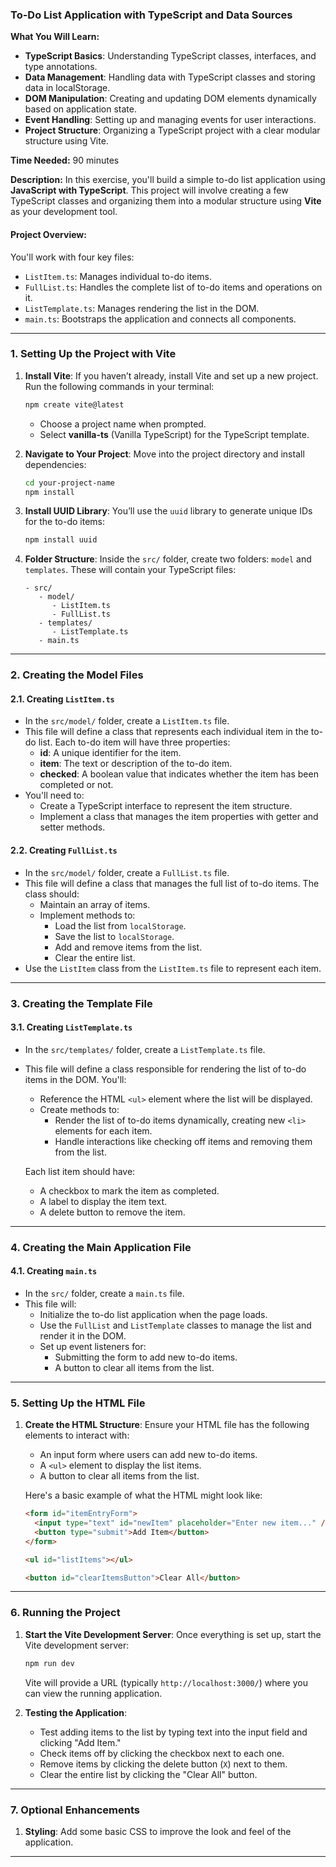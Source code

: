 ### To-Do List Application with TypeScript and Data Sources

**What You Will Learn:**

- **TypeScript Basics**: Understanding TypeScript classes, interfaces, and type annotations.
- **Data Management**: Handling data with TypeScript classes and storing data in localStorage.
- **DOM Manipulation**: Creating and updating DOM elements dynamically based on application state.
- **Event Handling**: Setting up and managing events for user interactions.
- **Project Structure**: Organizing a TypeScript project with a clear modular structure using Vite.

**Time Needed:** 90 minutes

**Description:**
In this exercise, you'll build a simple to-do list application using **JavaScript with TypeScript**. This project will involve creating a few TypeScript classes and organizing them into a modular structure using **Vite** as your development tool.

#### **Project Overview**:

You'll work with four key files:

- `ListItem.ts`: Manages individual to-do items.
- `FullList.ts`: Handles the complete list of to-do items and operations on it.
- `ListTemplate.ts`: Manages rendering the list in the DOM.
- `main.ts`: Bootstraps the application and connects all components.

---

### 1. **Setting Up the Project with Vite**

1. **Install Vite**:
   If you haven’t already, install Vite and set up a new project. Run the following commands in your terminal:

   ```bash
   npm create vite@latest
   ```

   - Choose a project name when prompted.
   - Select **vanilla-ts** (Vanilla TypeScript) for the TypeScript template.

2. **Navigate to Your Project**:
   Move into the project directory and install dependencies:

   ```bash
   cd your-project-name
   npm install
   ```

3. **Install UUID Library**:
   You’ll use the `uuid` library to generate unique IDs for the to-do items:

   ```bash
   npm install uuid
   ```

4. **Folder Structure**:
   Inside the `src/` folder, create two folders: `model` and `templates`. These will contain your TypeScript files:
   ```
   - src/
      - model/
         - ListItem.ts
         - FullList.ts
      - templates/
         - ListTemplate.ts
      - main.ts
   ```

---

### 2. **Creating the Model Files**

#### 2.1. **Creating `ListItem.ts`**

- In the `src/model/` folder, create a `ListItem.ts` file.
- This file will define a class that represents each individual item in the to-do list. Each to-do item will have three properties:
  - **id**: A unique identifier for the item.
  - **item**: The text or description of the to-do item.
  - **checked**: A boolean value that indicates whether the item has been completed or not.
- You'll need to:
  - Create a TypeScript interface to represent the item structure.
  - Implement a class that manages the item properties with getter and setter methods.

#### 2.2. **Creating `FullList.ts`**

- In the `src/model/` folder, create a `FullList.ts` file.
- This file will define a class that manages the full list of to-do items. The class should:
  - Maintain an array of items.
  - Implement methods to:
    - Load the list from `localStorage`.
    - Save the list to `localStorage`.
    - Add and remove items from the list.
    - Clear the entire list.
- Use the `ListItem` class from the `ListItem.ts` file to represent each item.

---

### 3. **Creating the Template File**

#### 3.1. **Creating `ListTemplate.ts`**

- In the `src/templates/` folder, create a `ListTemplate.ts` file.
- This file will define a class responsible for rendering the list of to-do items in the DOM. You'll:

  - Reference the HTML `<ul>` element where the list will be displayed.
  - Create methods to:
    - Render the list of to-do items dynamically, creating new `<li>` elements for each item.
    - Handle interactions like checking off items and removing them from the list.

  Each list item should have:

  - A checkbox to mark the item as completed.
  - A label to display the item text.
  - A delete button to remove the item.

---

### 4. **Creating the Main Application File**

#### 4.1. **Creating `main.ts`**

- In the `src/` folder, create a `main.ts` file.
- This file will:
  - Initialize the to-do list application when the page loads.
  - Use the `FullList` and `ListTemplate` classes to manage the list and render it in the DOM.
  - Set up event listeners for:
    - Submitting the form to add new to-do items.
    - A button to clear all items from the list.

---

### 5. **Setting Up the HTML File**

1. **Create the HTML Structure**:
   Ensure your HTML file has the following elements to interact with:

   - An input form where users can add new to-do items.
   - A `<ul>` element to display the list items.
   - A button to clear all items from the list.

   Here's a basic example of what the HTML might look like:

   ```html
   <form id="itemEntryForm">
     <input type="text" id="newItem" placeholder="Enter new item..." />
     <button type="submit">Add Item</button>
   </form>

   <ul id="listItems"></ul>

   <button id="clearItemsButton">Clear All</button>
   ```

---

### 6. **Running the Project**

1. **Start the Vite Development Server**:
   Once everything is set up, start the Vite development server:

   ```bash
   npm run dev
   ```

   Vite will provide a URL (typically `http://localhost:3000/`) where you can view the running application.

2. **Testing the Application**:
   - Test adding items to the list by typing text into the input field and clicking "Add Item."
   - Check items off by clicking the checkbox next to each one.
   - Remove items by clicking the delete button (`X`) next to them.
   - Clear the entire list by clicking the "Clear All" button.

---

### 7. **Optional Enhancements**

1. **Styling**:
   Add some basic CSS to improve the look and feel of the application.

---
